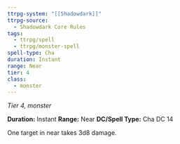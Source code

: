 ```yaml
---
ttrpg-system: "[[Shadowdark]]"
ttrpg-source:
  - Shadowdark Core Rules
tags:
  - ttrpg/spell
  - ttrpg/monster-spell
spell-type: Cha
duration: Instant
range: Near
tier: 4
class:
  - monster
---
```

*Tier 4, monster*

**Duration:** Instant
**Range:** Near
**DC/Spell Type:** Cha DC 14

One target in near takes 3d8 damage. 
